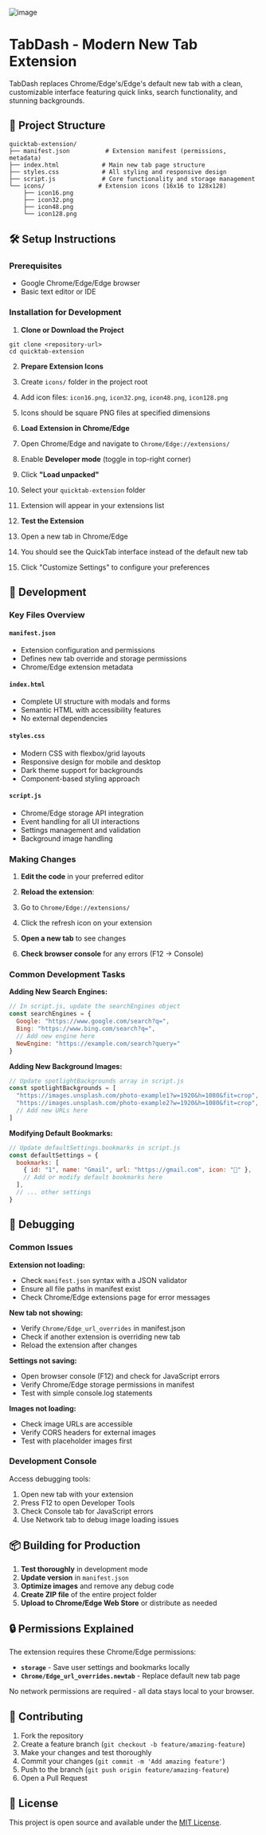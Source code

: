 ![image](https://github.com/user-attachments/assets/c0120899-e1cf-4fa2-9356-560585aa0894)

# TabDash - Modern New Tab Extension
TabDash replaces Chrome/Edge's/Edge's default new tab with a clean, customizable interface featuring quick links, search functionality, and stunning backgrounds.

## 📁 Project Structure

```plaintext
quicktab-extension/
├── manifest.json          # Extension manifest (permissions, metadata)
├── index.html            # Main new tab page structure
├── styles.css            # All styling and responsive design
├── script.js             # Core functionality and storage management
└── icons/               # Extension icons (16x16 to 128x128)
    ├── icon16.png
    ├── icon32.png
    ├── icon48.png
    └── icon128.png
```

## 🛠️ Setup Instructions

### Prerequisites

- Google Chrome/Edge/Edge browser
- Basic text editor or IDE


### Installation for Development

1. **Clone or Download the Project**

```shellscript
git clone <repository-url>
cd quicktab-extension
```


2. **Prepare Extension Icons**

1. Create `icons/` folder in the project root
2. Add icon files: `icon16.png`, `icon32.png`, `icon48.png`, `icon128.png`
3. Icons should be square PNG files at specified dimensions



3. **Load Extension in Chrome/Edge**

1. Open Chrome/Edge and navigate to `Chrome/Edge://extensions/`
2. Enable **Developer mode** (toggle in top-right corner)
3. Click **"Load unpacked"**
4. Select your `quicktab-extension` folder
5. Extension will appear in your extensions list



4. **Test the Extension**

1. Open a new tab in Chrome/Edge
2. You should see the QuickTab interface instead of the default new tab
3. Click "Customize Settings" to configure your preferences





## 🔧 Development

### Key Files Overview

#### `manifest.json`

- Extension configuration and permissions
- Defines new tab override and storage permissions
- Chrome/Edge extension metadata


#### `index.html`

- Complete UI structure with modals and forms
- Semantic HTML with accessibility features
- No external dependencies


#### `styles.css`

- Modern CSS with flexbox/grid layouts
- Responsive design for mobile and desktop
- Dark theme support for backgrounds
- Component-based styling approach


#### `script.js`

- Chrome/Edge storage API integration
- Event handling for all UI interactions
- Settings management and validation
- Background image handling


### Making Changes

1. **Edit the code** in your preferred editor
2. **Reload the extension**:

1. Go to `Chrome/Edge://extensions/`
2. Click the refresh icon on your extension



3. **Open a new tab** to see changes
4. **Check browser console** for any errors (F12 → Console)


### Common Development Tasks

**Adding New Search Engines:**

```javascript
// In script.js, update the searchEngines object
const searchEngines = {
  Google: "https://www.google.com/search?q=",
  Bing: "https://www.bing.com/search?q=",
  // Add new engine here
  NewEngine: "https://example.com/search?query="
}
```

**Adding New Background Images:**

```javascript
// Update spotlightBackgrounds array in script.js
const spotlightBackgrounds = [
  "https://images.unsplash.com/photo-example1?w=1920&h=1080&fit=crop",
  "https://images.unsplash.com/photo-example2?w=1920&h=1080&fit=crop",
  // Add new URLs here
]
```

**Modifying Default Bookmarks:**

```javascript
// Update defaultSettings.bookmarks in script.js
const defaultSettings = {
  bookmarks: [
    { id: "1", name: "Gmail", url: "https://gmail.com", icon: "📧" },
    // Add or modify default bookmarks here
  ],
  // ... other settings
}
```

## 🐛 Debugging

### Common Issues

**Extension not loading:**

- Check `manifest.json` syntax with a JSON validator
- Ensure all file paths in manifest exist
- Check Chrome/Edge extensions page for error messages


**New tab not showing:**

- Verify `Chrome/Edge_url_overrides` in manifest.json
- Check if another extension is overriding new tab
- Reload the extension after changes


**Settings not saving:**

- Open browser console (F12) and check for JavaScript errors
- Verify Chrome/Edge storage permissions in manifest
- Test with simple console.log statements


**Images not loading:**

- Check image URLs are accessible
- Verify CORS headers for external images
- Test with placeholder images first


### Development Console

Access debugging tools:

1. Open new tab with your extension
2. Press F12 to open Developer Tools
3. Check Console tab for JavaScript errors
4. Use Network tab to debug image loading issues


## 📦 Building for Production

1. **Test thoroughly** in development mode
2. **Update version** in `manifest.json`
3. **Optimize images** and remove any debug code
4. **Create ZIP file** of the entire project folder
5. **Upload to Chrome/Edge Web Store** or distribute as needed


## 🔒 Permissions Explained

The extension requires these Chrome/Edge permissions:

- **`storage`** - Save user settings and bookmarks locally
- **`Chrome/Edge_url_overrides.newtab`** - Replace default new tab page


No network permissions are required - all data stays local to your browser.

## 🤝 Contributing

1. Fork the repository
2. Create a feature branch (`git checkout -b feature/amazing-feature`)
3. Make your changes and test thoroughly
4. Commit your changes (`git commit -m 'Add amazing feature'`)
5. Push to the branch (`git push origin feature/amazing-feature`)
6. Open a Pull Request


## 📄 License

This project is open source and available under the [MIT License](LICENSE).
